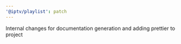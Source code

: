 ```yaml
---
'@iptv/playlist': patch
---
```


Internal changes for documentation generation and adding prettier to project
